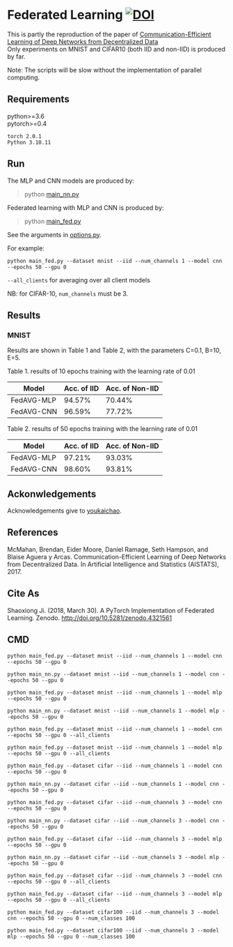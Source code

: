 # Federated Learning [![DOI](https://zenodo.org/badge/DOI/10.5281/zenodo.4321561.svg)](https://doi.org/10.5281/zenodo.4321561)

This is partly the reproduction of the paper of [Communication-Efficient Learning of Deep Networks from Decentralized Data](https://arxiv.org/abs/1602.05629)   
Only experiments on MNIST and CIFAR10 (both IID and non-IID) is produced by far.

Note: The scripts will be slow without the implementation of parallel computing. 

## Requirements
python>=3.6  
pytorch>=0.4

```
torch 2.0.1
Python 3.10.11
```

## Run

The MLP and CNN models are produced by:
> python [main_nn.py](main_nn.py)

Federated learning with MLP and CNN is produced by:
> python [main_fed.py](main_fed.py)

See the arguments in [options.py](utils/options.py). 

For example:

```
python main_fed.py --dataset mnist --iid --num_channels 1 --model cnn --epochs 50 --gpu 0  
```



`--all_clients` for averaging over all client models

NB: for CIFAR-10, `num_channels` must be 3.

## Results
### MNIST
Results are shown in Table 1 and Table 2, with the parameters C=0.1, B=10, E=5.

Table 1. results of 10 epochs training with the learning rate of 0.01

| Model     | Acc. of IID | Acc. of Non-IID|
| -----     | -----       | ----           |
| FedAVG-MLP|  94.57%     | 70.44%         |
| FedAVG-CNN|  96.59%     | 77.72%         |

Table 2. results of 50 epochs training with the learning rate of 0.01

| Model     | Acc. of IID | Acc. of Non-IID|
| -----     | -----       | ----           |
| FedAVG-MLP| 97.21%      | 93.03%         |
| FedAVG-CNN| 98.60%      | 93.81%         |


## Ackonwledgements
Acknowledgements give to [youkaichao](https://github.com/youkaichao).

## References
McMahan, Brendan, Eider Moore, Daniel Ramage, Seth Hampson, and Blaise Aguera y Arcas. Communication-Efficient Learning of Deep Networks from Decentralized Data. In Artificial Intelligence and Statistics (AISTATS), 2017.

## Cite As
Shaoxiong Ji. (2018, March 30). A PyTorch Implementation of Federated Learning. Zenodo. http://doi.org/10.5281/zenodo.4321561

## CMD

```
python main_fed.py --dataset mnist --iid --num_channels 1 --model cnn --epochs 50 --gpu 0  

python main_nn.py --dataset mnist --iid --num_channels 1 --model cnn --epochs 50 --gpu 0  

python main_fed.py --dataset mnist --iid --num_channels 1 --model mlp --epochs 50 --gpu 0  

python main_nn.py --dataset mnist --iid --num_channels 1 --model mlp --epochs 50 --gpu 0 

python main_fed.py --dataset mnist --iid --num_channels 1 --model cnn --epochs 50 --gpu 0 --all_clients

python main_fed.py --dataset mnist --iid --num_channels 1 --model mlp --epochs 50 --gpu 0 --all_clients

python main_fed.py --dataset cifar --iid --num_channels 1 --model cnn --epochs 50 --gpu 0  

python main_nn.py --dataset cifar --iid --num_channels 1 --model cnn --epochs 50 --gpu 0  

python main_fed.py --dataset cifar --iid --num_channels 3 --model cnn --epochs 50 --gpu 0  

python main_nn.py --dataset cifar --iid --num_channels 3 --model cnn --epochs 50 --gpu 0  

python main_fed.py --dataset cifar --iid --num_channels 3 --model mlp --epochs 50 --gpu 0  

python main_nn.py --dataset cifar --iid --num_channels 3 --model mlp --epochs 50 --gpu 0 

python main_fed.py --dataset cifar --iid --num_channels 3 --model cnn --epochs 50 --gpu 0 --all_clients

python main_fed.py --dataset cifar --iid --num_channels 3 --model mlp --epochs 50 --gpu 0 --all_clients

python main_fed.py --dataset cifar100 --iid --num_channels 3 --model cnn --epochs 50 --gpu 0 --num_classes 100

python main_fed.py --dataset cifar100 --iid --num_channels 3 --model mlp --epochs 50 --gpu 0 --num_classes 100
```


